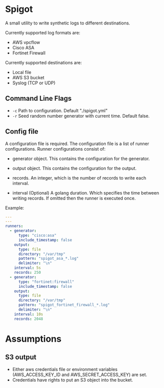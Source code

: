 # Spigot

A small utility to write synthetic logs to different destinations.

Currently supported log formats are:

- AWS vpcflow
- Cisco ASA
- Fortinet Firewall

Currently supported destinations are:

- Local file
- AWS S3 bucket
- Syslog (TCP or UDP)


## Command Line Flags

- `-c` Path to configuration.  Default "./spigot.yml"
- `-r` Seed random number generator with current time.  Default false.


## Config file

A configuration file is required.  The configuration file is a list of
runner configurations.  Runner configurations consist of:

- generator object.  This contains the configuration for the generator.

- output object.  This contains the configuration for the output.

- records.  An integer, which is the number of records to write each
  interval.

- interval (Optional)  A golang duration.  Which specifies the time
  between writing records.  If omitted then the runner is executed
  once.
  
Example:

```yaml
---
---
runners:
  - generator:
      type: "cisco:asa"
      include_timestamp: false
    output:
      type: file
      directory: "/var/tmp"
      pattern: "spigot_asa_*.log"
      delimiter: "\n"
    interval: 5s
    records: 250
  - generator:
      type: "fortinet:firewall"
      include_timestamp: false
    output:
      type: file
      directory: "/var/tmp"
      pattern: "spigot_fortinet_firewall_*.log"
      delimiter: "\n"
    interval: 10s
    records: 2048
```


# Assumptions

## S3 output
- Either aws credentials file or environment variables
  (AWS_ACCESS_KEY_ID and AWS_SECRET_ACCESS_KEY) are set.
- Credentials have rights to put an S3 object into the bucket.
